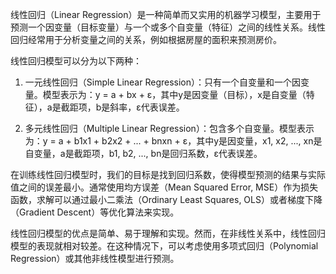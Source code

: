线性回归（Linear Regression）是一种简单而又实用的机器学习模型，主要用于预测一个因变量（目标变量）与一个或多个自变量（特征）之间的线性关系。线性回归经常用于分析变量之间的关系，例如根据房屋的面积来预测房价。

线性回归模型可以分为以下两种：

1. 一元线性回归（Simple Linear Regression）：只有一个自变量和一个因变量。模型表示为：y = a + bx + ε，其中y是因变量（目标），x是自变量（特征），a是截距项，b是斜率，ε代表误差。

2. 多元线性回归（Multiple Linear Regression）：包含多个自变量。模型表示为：y = a + b1x1 + b2x2 + ... + bnxn + ε，其中y是因变量，x1, x2, ..., xn是自变量，a是截距项，b1, b2, ..., bn是回归系数，ε代表误差。

在训练线性回归模型时，我们的目标是找到回归系数，使得模型预测的结果与实际值之间的误差最小。通常使用均方误差（Mean Squared Error, MSE）作为损失函数，求解可以通过最小二乘法（Ordinary Least Squares, OLS）或者梯度下降（Gradient Descent）等优化算法来实现。

线性回归模型的优点是简单、易于理解和实现。然而，在非线性关系中，线性回归模型的表现就相对较差。在这种情况下，可以考虑使用多项式回归（Polynomial Regression）或其他非线性模型进行预测。